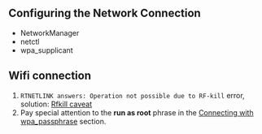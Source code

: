 ## Configuring the Network Connection
- NetworkManager
- netctl
- wpa_supplicant

## Wifi connection
1. `RTNETLINK answers: Operation not possible due to RF-kill` error, solution: [Rfkill caveat](https://wiki.archlinux.org/index.php/Network_configuration/Wireless#Rfkill_caveat)
2. Pay special attention to the **run as root** phrase in the [Connecting with wpa_passphrase](https://wiki.archlinux.org/index.php/Wpa_supplicant#Connecting_with_wpa_passphrase) section. 
